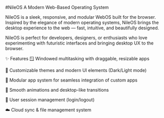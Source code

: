 #NileOS
A Modern Web-Based Operating System

NileOS is a sleek, responsive, and modular WebOS built for the browser. Inspired by the elegance of modern operating systems, NileOS brings the desktop experience to the web — fast, intuitive, and beautifully designed.

NileOS is perfect for developers, designers, or enthusiasts who love experimenting with futuristic interfaces and bringing desktop UX to the browser.

✨ Features
🪟 Windowed multitasking with draggable, resizable apps

🎨 Customizable themes and modern UI elements (Dark/Light mode)

🧩 Modular app system for seamless integration of custom apps

🚀 Smooth animations and desktop-like transitions

🔐 User session management (login/logout)

☁️ Cloud sync & file management system
